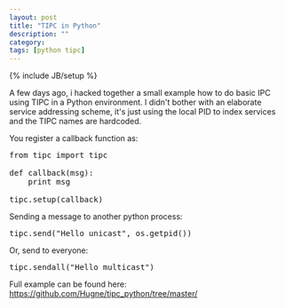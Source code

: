 ```yaml
---
layout: post
title: "TIPC in Python"
description: ""
category: 
tags: [python tipc]
---
```

{% include JB/setup %}

A few days ago, i hacked together a small example how to do basic IPC using TIPC in a Python environment.
I didn't bother with an elaborate service addressing scheme, it's just using the local PID to
index services and the TIPC names are hardcoded.

You register a callback function as:

<PRE>
from tipc import tipc

def callback(msg):
	print msg

tipc.setup(callback)
</PRE>

Sending a message to another python process:

<PRE>
tipc.send("Hello unicast", os.getpid())
</PRE>

Or, send to everyone:
<PRE>
tipc.sendall("Hello multicast")
</PRE>

Full example can be found here:
<https://github.com/Hugne/tipc_python/tree/master/>
